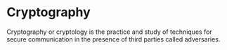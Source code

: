 # Cryptography
Cryptography or cryptology is the practice and study of techniques for secure communication in the presence of third parties called adversaries.
